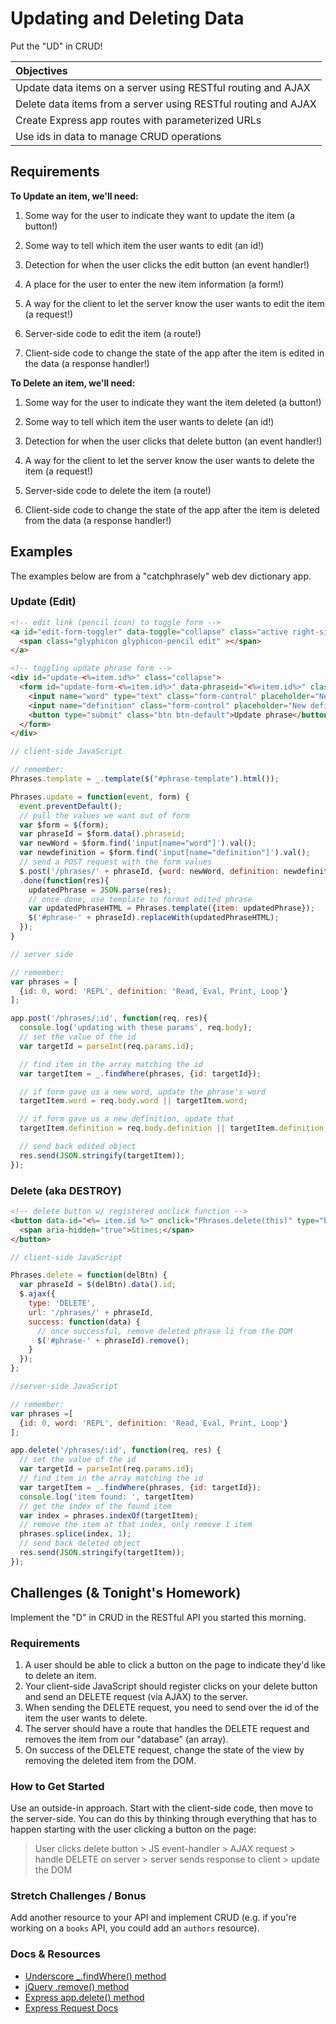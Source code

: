 # Updating and Deleting Data

Put the "UD" in CRUD!

| Objectives |
| :--- |
| Update data items on a server using RESTful routing and AJAX |
| Delete data items from a server using RESTful routing and AJAX |
| Create Express app routes with parameterized URLs |
| Use ids in data to manage CRUD operations |

## Requirements

**To Update an item, we'll need:**

1. Some way for the user to indicate they want to update the item (a button!)

2. Some way to tell which item the user wants to edit (an id!)

3. Detection for when the user clicks the edit button (an event handler!)

4. A place for the user to enter the new item information (a form!)

5. A way for the client to let the server know the user wants to edit the item (a request!)

6. Server-side code to edit the item (a route!)

7. Client-side code to change the state of the app after the item is edited in the data (a response handler!)

**To Delete an item, we'll need:**

1. Some way for the user to indicate they want the item deleted (a button!)

2. Some way to tell which item the user wants to delete (an id!)

3. Detection for when the user clicks that delete button (an event handler!)

4. A way for the client to let the server know the user wants to delete the item (a request!)

5. Server-side code to delete the item (a route!)

6. Client-side code to change the state of the app after the item is deleted from the data (a response handler!)

## Examples

The examples below are from a "catchphrasely" web dev dictionary app.

### Update (Edit)

```html
<!-- edit link (pencil icon) to toggle form -->
<a id="edit-form-toggler" data-toggle="collapse" class="active right-side" data-target="#update-<%=item.id%>" >
  <span class="glyphicon glyphicon-pencil edit" ></span>
</a>

<!-- toggling update phrase form -->
<div id="update-<%=item.id%>" class="collapse">
  <form id="update-form-<%=item.id%>" data-phraseid="<%=item.id%>" class="form-inline" onsubmit="Phrases.update(event, this)">
    <input name="word" type="text" class="form-control" placeholder="New word?">
    <input name="definition" class="form-control" placeholder="New definition?">
    <button type="submit" class="btn btn-default">Update phrase</button>
  </form>
</div>
```

```js
// client-side JavaScript

// remember:
Phrases.template = _.template($("#phrase-template").html());

Phrases.update = function(event, form) {
  event.preventDefault();
  // pull the values we want out of form
  var $form = $(form);
  var phraseId = $form.data().phraseid;
  var newWord = $form.find('input[name="word"]').val();
  var newdefinition = $form.find('input[name="definition"]').val();
  // send a POST request with the form values
  $.post('/phrases/' + phraseId, {word: newWord, definition: newdefinition})
  .done(function(res){
    updatedPhrase = JSON.parse(res);
    // once done, use template to format edited phrase
    var updatedPhraseHTML = Phrases.template({item: updatedPhrase});
    $('#phrase-' + phraseId).replaceWith(updatedPhraseHTML);
  });
}

```

```js
// server side

// remember:
var phrases = [
  {id: 0, word: 'REPL', definition: 'Read, Eval, Print, Loop'}
];

app.post('/phrases/:id', function(req, res){
  console.log('updating with these params', req.body);
  // set the value of the id
  var targetId = parseInt(req.params.id);

  // find item in the array matching the id
  var targetItem = _.findWhere(phrases, {id: targetId});

  // if form gave us a new word, update the phrase's word
  targetItem.word = req.body.word || targetItem.word;

  // if form gave us a new definition, update that
  targetItem.definition = req.body.definition || targetItem.definition;

  // send back edited object
  res.send(JSON.stringify(targetItem));
});
```

### Delete (aka DESTROY)

```html
<!-- delete button w/ registered onclick function -->
<button data-id="<%= item.id %>" onclick="Phrases.delete(this)" type="button" class="close right-side" aria-label="Close">
  <span aria-hidden="true">&times;</span>
</button>
```

```js
// client-side JavaScript

Phrases.delete = function(delBtn) {
  var phraseId = $(delBtn).data().id;
  $.ajax({
    type: 'DELETE',
    url: '/phrases/' + phraseId,
    success: function(data) {
      // once successful, remove deleted phrase li from the DOM
      $('#phrase-' + phraseId).remove();
    }
  });
};
```

```js
//server-side JavaScript

// remember:
var phrases =[
  {id: 0, word: 'REPL', definition: 'Read, Eval, Print, Loop'}
];

app.delete('/phrases/:id', function(req, res) {
  // set the value of the id
  var targetId = parseInt(req.params.id);
  // find item in the array matching the id
  var targetItem = _.findWhere(phrases, {id: targetId});
  console.log('item found: ', targetItem)
  // get the index of the found item
  var index = phrases.indexOf(targetItem);
  // remove the item at that index, only remove 1 item
  phrases.splice(index, 1);
  // send back deleted object
  res.send(JSON.stringify(targetItem));
});
```

## Challenges (& Tonight's Homework)

Implement the "D" in CRUD in the RESTful API you started this morning.

### Requirements

1. A user should be able to click a button on the page to indicate they'd like to delete an item.
2. Your client-side JavaScript should register clicks on your delete button and send an DELETE request (via AJAX) to the server.
3. When sending the DELETE request, you need to send over the id of the item the user wants to delete.
4. The server should have a route that handles the DELETE request and removes the item from our "database" (an array).
5. On success of the DELETE request, change the state of the view by removing the deleted item from the DOM.

### How to Get Started

Use an outside-in approach. Start with the client-side code, then move to the server-side. You can do this by thinking through everything that has to happen starting with the user clicking a button on the page:

> User clicks delete button > JS event-handler > AJAX request > handle DELETE on server > server sends response to client > update the DOM

### Stretch Challenges / Bonus

Add another resource to your API and implement CRUD (e.g. if you're working on a `books` API, you could add an `authors` resource).

### Docs & Resources

* <a href="http://underscorejs.org/#findWhere" target="_blank">Underscore _.findWhere() method</a>
* <a href="https://api.jquery.com/remove" target="_blank">jQuery .remove() method</a>
* <a href="http://expressjs.com/api.html#app.delete.method" target="_blank">Express app.delete() method</a>
* <a href="http://expressjs.com/api.html#req" target="_blank">Express Request Docs</a>
